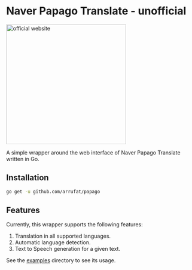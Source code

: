 # Naver Papago Translate - unofficial

[<img src="https://papago.naver.com/79a02f579e43a422f7ec25aec44f45cf.svg" alt="official website" width=320>](https://papago.naver.com/)

A simple wrapper around the web interface of Naver Papago Translate written in Go.

## Installation

``` bash
go get -u github.com/arrufat/papago
```

## Features

Currently, this wrapper supports the following features:

1. Translation in all supported languages.
1. Automatic language detection.
1. Text to Speech generation for a given text.

See the [examples](https://github.com/arrufat/papago/blob/master/examples/) directory to see its usage.
